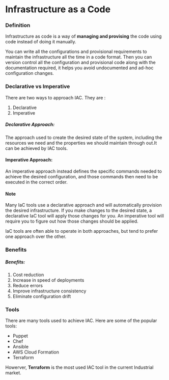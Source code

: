 # Infrastructure as a Code
### Definition
Infrastructure as code is a way of **managing and provising** the code using code instead of doing it manually.

You can write all the configurations and provisional requirements to maintain the infrastructure all the time in a code format. Then you can version control all the configuration and provisional code along with the documentation required, it helps you avoid undocumented and ad-hoc configuration changes.

### Declarative vs Imperative
There are two ways to approach IAC. They are :
1. Declarative 
1. Imperative
##### Declarative Approach:
The approach used to create the desired state of the system, including the resources we need and the properties we should maintain through out.It can be achieved by IAC tools.
#### Imperative Approach:
An imperative approach instead defines the specific commands needed to achieve the desired configuration, and those commands then need to be executed in the correct order. 

#### Note
Many IaC tools use a declarative approach and will automatically provision the desired infrastructure. If you make changes to the desired state, a declarative IaC tool will apply those changes for you. An imperative tool will require you to figure out how those changes should be applied.

IaC tools are often able to operate in both approaches, but tend to prefer one approach over the other.
### Benefits
##### Benefits:
1. Cost reduction
1. Increase in speed of deployments
1. Reduce errors 
1. Improve infrastructure consistency
1. Eliminate configuration drift
### Tools
There are many tools used to achieve IAC. Here are some of the popular tools:
* Puppet
* Chef
* Ansible
* AWS Cloud Formation
* Terraform
  
Howerver, **Terraform** is the most used IAC tool in the current Industrial market.
